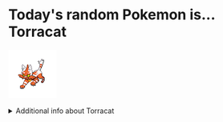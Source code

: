# Today's random Pokemon is... Torracat

![Torracat shiny sprite](https://raw.githubusercontent.com/PokeAPI/sprites/master/sprites/pokemon/shiny/726.png)

<details>
<summary>Additional info about Torracat</summary>

| srpite type | image |
|------|------|
| back_default | ![Torracat back_default sprite](https://raw.githubusercontent.com/PokeAPI/sprites/master/sprites/pokemon/back/726.png) |
| back_shiny | ![Torracat back_shiny sprite](https://raw.githubusercontent.com/PokeAPI/sprites/master/sprites/pokemon/back/shiny/726.png) |
| front_default | ![Torracat front_default sprite](https://raw.githubusercontent.com/PokeAPI/sprites/master/sprites/pokemon/726.png) | </details>